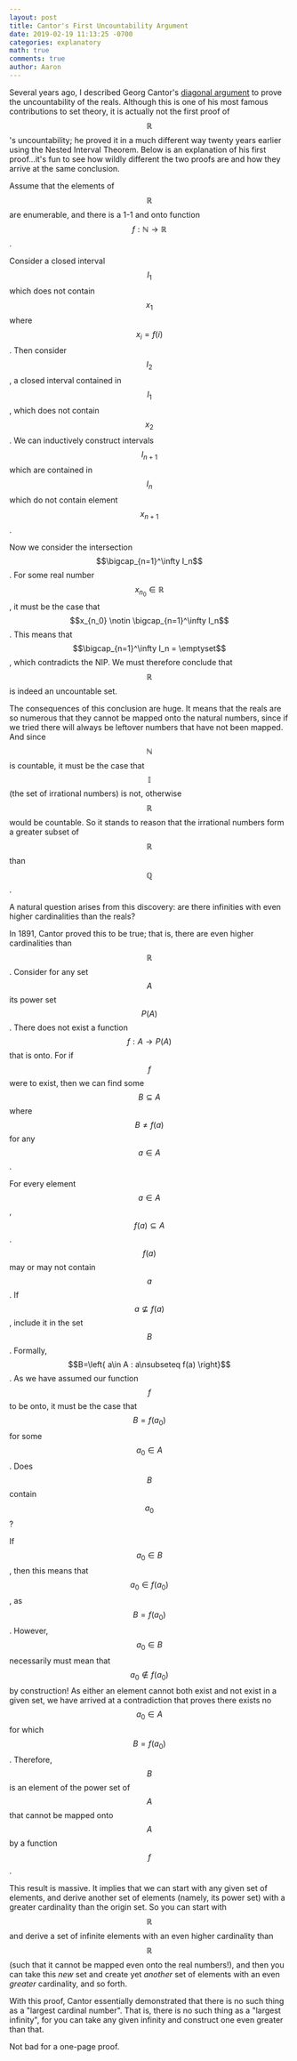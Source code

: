 ```yaml
---
layout: post
title: Cantor's First Uncountability Argument 
date: 2019-02-19 11:13:25 -0700
categories: explanatory 
math: true
comments: true
author: Aaron
---
```



Several years ago, I described Georg Cantor's [diagonal argument](https://aaroncheng.me/explanatory/2016/08/02/cantors-diagonal-argument.html) to prove the uncountability of the reals. Although this is one of his most famous contributions to set theory, it is actually not the first proof of $$\mathbb{R}$$'s uncountability; he proved it in a much different way twenty years earlier using the Nested Interval Theorem. Below is an explanation of his first proof...it's fun to see how wildly different the two proofs are and how they arrive at the same conclusion.  

Assume that the elements of $$\mathbb{R}$$ are enumerable, and there is a 1-1 and onto function $$f: \mathbb{N}\rightarrow\mathbb{R}$$.  

Consider a closed interval $$I_1$$ which does not contain $$x_1$$ where $$x_i=f(i)$$. Then consider $$I_2$$, a closed interval contained in $$I_1$$, which does not contain $$x_2$$. We can inductively construct intervals $$I_{n+1}$$ which are contained in $$I_n$$ which do not contain element $$x_{n+1}$$.  

Now we consider the intersection $$\bigcap_{n=1}^\infty I_n$$. For some real number $$x_{n_0} \in \mathbb{R}$$, it must be the case that $$x_{n_0} \notin \bigcap_{n=1}^\infty I_n$$. This means that $$\bigcap_{n=1}^\infty I_n = \emptyset$$, which contradicts the NIP. We must therefore conclude that $$\mathbb{R}$$ is indeed an uncountable set.  

The consequences of this conclusion are huge. It means that the reals are so numerous that they cannot be mapped onto the natural numbers, since if we tried there will always be leftover numbers that have not been mapped. And since $$\mathbb{N}$$ is countable, it must be the case that $$\mathbb{I}$$ (the set of irrational numbers) is not, otherwise $$\mathbb{R}$$ would be countable. So it stands to reason that the irrational numbers form a greater subset of $$\mathbb{R}$$ than $$\mathbb{Q}$$.  

A natural question arises from this discovery: are there infinities with even higher cardinalities than the reals?  

In 1891, Cantor proved this to be true; that is, there are even higher cardinalities than $$\mathbb{R}$$. Consider for any set $$A$$ its power set $$P(A)$$. There does not exist a function $$f: A\rightarrow P(A)$$ that is onto. For if $$f$$ were to exist, then we can find some $$B\subseteq A$$ where $$B\neq f(a)$$ for any $$a\in A$$.  

For every element $$a\in A$$, $$f(a)\subseteq A$$. $$f(a)$$ may or may not contain $$a$$. If $$a\nsubseteq f(a)$$, include it in the set $$B$$. Formally, $$B=\left{ a\in A : a\nsubseteq f(a) \right}$$. As we have assumed our function $$f$$ to be onto, it must be the case that $$B=f(a_0)$$ for some $$a_0\in A$$. Does $$B$$ contain $$a_0$$?  

If $$a_0\in B$$, then this means that $$a_0\in f(a_0)$$, as $$B=f(a_0)$$. However, $$a_0\in B$$ necessarily must mean that $$a_0\notin f(a_0)$$ by construction! As either an element cannot both exist and not exist in a given set, we have arrived at a contradiction that proves there exists no $$a_0\in A$$ for which $$B=f(a_0)$$. Therefore, $$B$$ is an element of the power set of $$A$$ that cannot be mapped onto $$A$$ by a function $$f$$.  

This result is massive. It implies that we can start with any given set of elements, and derive another set of elements (namely, its power set) with a greater cardinality than the origin set. So you can start with $$\mathbb{R}$$ and derive a set of infinite elements with an even higher cardinality than $$\mathbb{R}$$ (such that it cannot be mapped even onto the real numbers!), and then you can take this *new* set and create yet *another* set of elements with an even *greater* cardinality, and so forth.  

With this proof, Cantor essentially demonstrated that there is no such thing as a "largest cardinal number". That is, there is no such thing as a "largest infinity", for you can take any given infinity and construct one even greater than that.  

Not bad for a one-page proof.